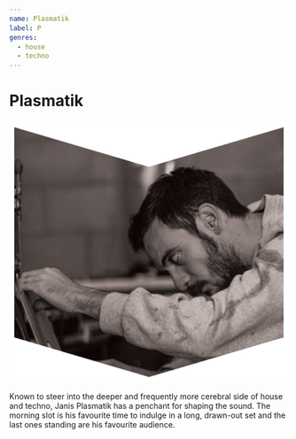```yaml
---
name: Plasmatik
label: P
genres:
  - house
  - techno
---
```


# Plasmatik

![](./assets/images/PLASMATIK.png)

Known to steer into the deeper and frequently more cerebral side of house and techno, Janis Plasmatik has a penchant for shaping the sound. The morning slot is his favourite time to indulge in a long, drawn-out set and the last ones standing are his favourite audience.
